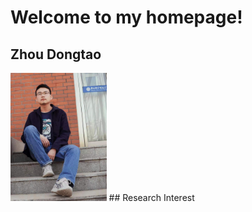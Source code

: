 # Welcome to my homepage!
## Zhou Dongtao
<img src="zdt2.jpg" alt="my" style="zoom:20%;" />
## Research Interest
